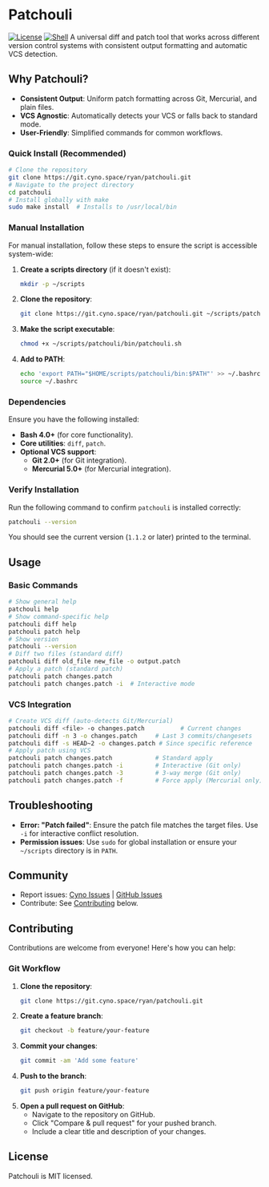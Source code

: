 # Patchouli
[![License](https://img.shields.io/badge/LICENSE-MIT-8A2BE2?style=for-the-badge&logo=open-source-initiative&logoColor=8A2BE2&labelColor=000000&color=8A2BE2&border=1px_solid_#333333)](https://opensource.org/licenses/MIT)
[![Shell](https://img.shields.io/badge/SHELL-POSIX-89E051?style=for-the-badge&logo=terminal&logoColor=89E051&labelColor=000000&color=89E051&border=1px_solid_#333333)](https://pubs.opengroup.org/onlinepubs/9699919799/utilitiesZ2.html)
A universal diff and patch tool that works across different version control systems with consistent output formatting and automatic VCS detection.
## Why Patchouli?
- **Consistent Output**: Uniform patch formatting across Git, Mercurial, and plain files.
- **VCS Agnostic**: Automatically detects your VCS or falls back to standard mode.
- **User-Friendly**: Simplified commands for common workflows.
### Quick Install (Recommended)
```bash
# Clone the repository
git clone https://git.cyno.space/ryan/patchouli.git
# Navigate to the project directory
cd patchouli
# Install globally with make
sudo make install  # Installs to /usr/local/bin
```
### Manual Installation
For manual installation, follow these steps to ensure the script is accessible system-wide:
1. **Create a scripts directory** (if it doesn't exist):
   ```bash
   mkdir -p ~/scripts
   ```
2. **Clone the repository**:
   ```bash
   git clone https://git.cyno.space/ryan/patchouli.git ~/scripts/patchouli
   ```
3. **Make the script executable**:
   ```bash
   chmod +x ~/scripts/patchouli/bin/patchouli.sh
   ```
4. **Add to PATH**:
   ```bash
   echo 'export PATH="$HOME/scripts/patchouli/bin:$PATH"' >> ~/.bashrc
   source ~/.bashrc
   ```
### Dependencies
Ensure you have the following installed:
- **Bash 4.0+** (for core functionality).
- **Core utilities**: `diff`, `patch`.
- **Optional VCS support**:
  - **Git 2.0+** (for Git integration).
  - **Mercurial 5.0+** (for Mercurial integration).
### Verify Installation
Run the following command to confirm `patchouli` is installed correctly:
```bash
patchouli --version
```
You should see the current version (`1.1.2` or later) printed to the terminal.
## Usage
### Basic Commands
```bash
# Show general help
patchouli help
# Show command-specific help
patchouli diff help
patchouli patch help
# Show version
patchouli --version
# Diff two files (standard diff)
patchouli diff old_file new_file -o output.patch
# Apply a patch (standard patch)
patchouli patch changes.patch
patchouli patch changes.patch -i  # Interactive mode
```
### VCS Integration
```bash
# Create VCS diff (auto-detects Git/Mercurial)
patchouli diff <file> -o changes.patch          # Current changes
patchouli diff -n 3 -o changes.patch     # Last 3 commits/changesets
patchouli diff -s HEAD~2 -o changes.patch # Since specific reference
# Apply patch using VCS
patchouli patch changes.patch            # Standard apply
patchouli patch changes.patch -i         # Interactive (Git only)
patchouli patch changes.patch -3         # 3-way merge (Git only)
patchouli patch changes.patch -f         # Force apply (Mercurial only)
```
## Troubleshooting
- **Error: "Patch failed"**: Ensure the patch file matches the target files. Use `-i` for interactive conflict resolution.
- **Permission issues**: Use `sudo` for global installation or ensure your `~/scripts` directory is in `PATH`.
## Community
- Report issues: [Cyno Issues](https://git.cyno.space/ryan/patchouli/issues) | [GitHub Issues](https://github.com/snoooooooope/patchouli/issues)
- Contribute: See [Contributing](#contributing) below.
## Contributing
Contributions are welcome from everyone! Here's how you can help:
### Git Workflow
1. **Clone the repository**:
   ```bash
   git clone https://git.cyno.space/ryan/patchouli.git
   ```
2. **Create a feature branch**:
   ```bash
   git checkout -b feature/your-feature
   ```
3. **Commit your changes**:
   ```bash
   git commit -am 'Add some feature'
   ```
4. **Push to the branch**:
   ```bash
   git push origin feature/your-feature
   ```
5. **Open a pull request on GitHub**:
   - Navigate to the repository on GitHub.
   - Click "Compare & pull request" for your pushed branch.
   - Include a clear title and description of your changes.
## License
Patchouli is MIT licensed.
